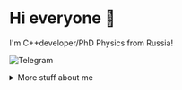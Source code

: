 # Hi everyone :wave:
I'm C++developer/PhD Physics from Russia!

![Telegram](https://img.shields.io/badge/Telegram-2CA5E0?style=for-the-badge&logo=telegram&logoColor=white)

<details>
<summary>
  More stuff about me
</summary>
- 🔭 I’m currently working on Prokhorov General Physics Institute of the Russian Academy of Sciences: Moscow, Moscow, RU
  
- 🌱 I’m currently learning php
  
- 👯 I’m looking to collaborate on php-project

- 🤔 I’m looking for help with keykloack

- 📫 How to reach me: https://t.me/su0001
</details>

